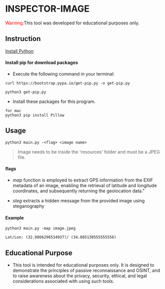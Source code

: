 # INSPECTOR-IMAGE
<span style="color:red;">Warning:</span>This tool was developed for educational purposes only.

## Instruction
[Install Python](https://www.python.org/downloads/)
#### Install pip for download packages
* Execute the following command in your terminal:
```
curl https://bootstrap.pypa.io/get-pip.py -o get-pip.py
 
python3 get-pip.py
```
*  Install these packages for this program.

```
for mac
python3 pip install Pillow
```

## Usage

```
python3 main.py -<flag> <image name>

```
> Image needs to be inside the 'resources' folder and must be a JPEG file.

#### flags
- *map*  function is employed to extract GPS information from the EXIF metadata of an image, enabling the retrieval of latitude and longitude coordinates, and subsequently returning the geolocation data."

- *steg*  extracts a hidden message from the provided image using steganography

#### Example

```
python3 main.py -map image.jpeg

Lat/Lon: (32.0866296534937)/ (34.885130555555556)
```


## Educational Purpose

- This tool is intended for educational purposes only. It is designed to demonstrate the principles of passive reconnaissance and OSINT, and to raise awareness about the privacy, security, ethical, and legal considerations associated with using such tools.
